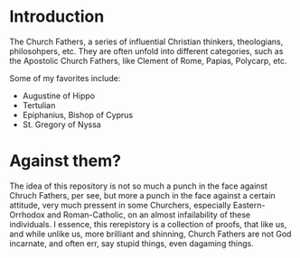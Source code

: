 # Introduction
The Church Fathers, a series of influential Christian thinkers, theologians, philosohpers, etc. They are often unfold into different categories, such as the Apostolic Church Fathers, like Clement of Rome, Papias, Polycarp, etc.

Some of my favorites include:
- Augustine of Hippo
- Tertulian
- Epiphanius, Bishop of Cyprus
- St. Gregory of Nyssa

# Against them?
The idea of this repository is not so much a punch in the face against Chruch Fathers, per see, but more a punch in the face against a certain attitude, very much pressent in some Churchers, especially Eastern-Orrhodox and Roman-Catholic, on an almost infailability of these individuals.
I essence, this rerepistory is a collection of proofs, that like us, and while unlike us, more brilliant and shinning, Church Fathers are not God incarnate, and often err, say stupid things, even dagaming things.
